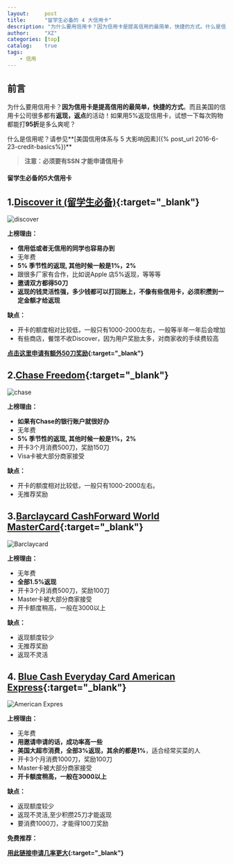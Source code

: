 ```yaml
---
layout:     post
title:      "留学生必备的 4 大信用卡"
description: "为什么要用信用卡？因为信用卡是提高信用的最简单，快捷的方式。什么是信用呢？请参见..."
author:     "XZ"
categories: [top]
catalog:    true
tags:
    - 信用
---
```

## 前言

为什么要用信用卡？**因为信用卡是提高信用的最简单，快捷的方式**。而且美国的信用卡公司很多都有**返现，返点**的活动！如果用5%返现信用卡，试想一下每次购物都能打**95折**是多么爽呢？

什么是信用呢？请参见**[美国信用体系与 5 大影响因素]({% post_url 2016-6-23-credit-basics%})**

>**注意：必须要有SSN 才能申请信用卡** 

#### 留学生必备的5大信用卡

## 1.[Discover it (留学生必备)](http://refer.discover.com/s/ulo6c?share_id=6307610796476034233){:target="_blank"}

![discover](http://www.thesimpledollar.com/wp-content/uploads/2015/07/discover-it-card-art.png)

**上榜理由：**

* **信用低或者无信用的同学也容易办到**
* 无年费
* **5% 季节性的返现, 其他时候一般是1%，2%**
* 跟很多厂家有合作，比如说Apple 店5%返现，等等等
* **邀请双方都得50刀**
* **返现的钱灵活性强，多少钱都可以打回账上，不像有些信用卡，必须积攒到一定金额才给返现**

**缺点：**

* 开卡的额度相对比较低，一般只有1000-2000左右，一般等半年一年后会增加
* 有些商店，餐馆不收Discover，因为用户奖励太多，对商家收的手续费较高

**[点击这里申请有额外50刀奖励](http://refer.discover.com/s/ulo6c?share_id=6307610796476034233){:target="_blank"}**



## 2.[Chase Freedom](https://creditcards.chase.com/credit-cards/cash-back?CELL=6555){:target="_blank"}

![chase](http://travelwithgrant.boardingarea.com/wp-content/uploads/2014/12/Chase-Freedom-Credit-Card.png)

**上榜理由：**

* **如果有Chase的银行账户就很好办**
* 无年费
* **5% 季节性的返现, 其他时候一般是1%，2%**
* 开卡3个月消费500刀，奖励150刀
* Visa卡被大部分商家接受

**缺点：**

* 开卡的额度相对比较低，一般只有1000-2000左右。
* 无推荐奖励

## 3.[Barclaycard CashForward World MasterCard](http://www.findmybarclaycard.com/barclaycard-credit-cards/cashforward){:target="_blank"}

![Barclaycard](http://www.multivu.com/assets/7224751/photos/7224751-anb-arrival-wmc-nofee-md.jpg?1400037759)

**上榜理由：**

* 无年费
* **全部1.5%返现**
* 开卡3个月消费500刀，奖励100刀
* Master卡被大部分商家接受
* 开卡额度稍高，一般在3000以上

**缺点：**

* 返现额度较少
* 无推荐奖励
* 返现不灵活

## 4. [Blue Cash Everyday Card American Express](http://email.americanexpress.com/a/tBXnslAAQB6FsB8z9nWNwX2pM.AQB6Fsxw/axp11?APPURL=blue-cash-everyday-credit-card/49005-750-0-9FDBCE6021906661E8978CA44EAB70B3F630B68437904BAA-200002-SBLWX6SIAdCXaP9I3GkHDg35*cQ=){:target="_blank"}

![American Expres](http://2spaxp304su575mws415dydz.wpengine.netdna-cdn.com/wp-content/uploads/2013/08/American-Express-Blue-Cash-Everyday.png)

**上榜理由：**

* 无年费
* **用邀请申请的话，成功率高一些**
* **美国大超市消费，全部3%返现，其余的都是1%**，适合经常买菜的人
* 开卡3个月消费1000刀，奖励100刀
* Master卡被大部分商家接受
* **开卡额度稍高，一般在3000以上**

**缺点：**

* 返现额度较少
* 返现不灵活,至少积攒25刀才能返现
* 要消费1000刀，才能得100刀奖励

**免费推荐：**

**[用此链接申请几率更大](http://email.americanexpress.com/a/tBXnslAAQB6FsB8z9nWNwX2pM.AQB6Fsxw/axp11?APPURL=blue-cash-everyday-credit-card/49005-750-0-9FDBCE6021906661E8978CA44EAB70B3F630B68437904BAA-200002-SBLWX6SIAdCXaP9I3GkHDg35*cQ=){:target="_blank"}**



